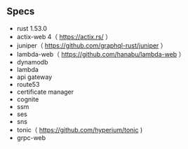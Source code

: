 ## Specs
- rust 1.53.0
- actix-web 4（ https://actix.rs/ ）
- juniper（ https://github.com/graphql-rust/juniper ）
- lambda-web（ https://github.com/hanabu/lambda-web ）
- dynamodb
- lambda
- api gateway
- route53
- certificate manager
- cognite
- ssm
- ses
- sns
- tonic（ https://github.com/hyperium/tonic )
- grpc-web
